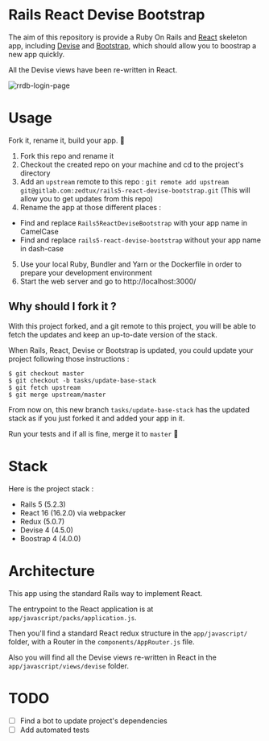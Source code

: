 # Rails React Devise Bootstrap

The aim of this repository is provide a Ruby On Rails and [React](https://reactjs.org)
skeleton app, including [Devise](https://github.com/plataformatec/devise) and
[Bootstrap](http://getbootstrap.com), which should allow you to boostrap a new
app quickly.

All the Devise views have been re-written in React.

![rrdb-login-page](/uploads/2cfb66718d2c77afdf9db5fa385d5934/rrdb-login-page.png)

# Usage

Fork it, rename it, build your app. 💪

1. Fork this repo and rename it
2. Checkout the created repo on your machine and cd to the project's directory
3. Add an `upstream` remote to this repo : `git remote add upstream git@gitlab.com:zedtux/rails5-react-devise-bootstrap.git` (This will allow you to get updates from this repo)
4. Rename the app at those different places :
  - Find and replace `Rails5ReactDeviseBootstrap` with your app name in CamelCase
  - Find and replace `rails5-react-devise-bootstrap` without your app name in dash-case
5. Use your local Ruby, Bundler and Yarn or the Dockerfile in order to prepare
   your development environment
6. Start the web server and go to http://localhost:3000/

## Why should I fork it ?

With this project forked, and a git remote to this project, you will be able to
fetch the updates and keep an up-to-date version of the stack.

When Rails, React, Devise or Bootstrap is updated, you could update your project
following those instructions :

```
$ git checkout master
$ git checkout -b tasks/update-base-stack
$ git fetch upstream
$ git merge upstream/master
```

From now on, this new branch `tasks/update-base-stack` has the updated stack as
if you just forked it and added your app in it.

Run your tests and if all is fine, merge it to `master` 🎉

# Stack

Here is the project stack :

 * Rails 5 (5.2.3)
 * React 16 (16.2.0) via webpacker
 * Redux (5.0.7)
 * Devise 4 (4.5.0)
 * Boostrap 4 (4.0.0)

# Architecture

This app using the standard Rails way to implement React.

The entrypoint to the React application is at `app/javascript/packs/application.js`.

Then you'll find a standard React redux structure in the `app/javascript/`
folder, with a Router in the `components/AppRouter.js` file.

Also you will find all the Devise views re-written in React in the
`app/javascript/views/devise` folder.

# TODO

 - [ ] Find a bot to update project's dependencies
 - [ ] Add automated tests
